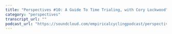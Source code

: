 ```yaml
---
title: "Perspectives #10: A Guide To Time Trialing, with Cory Lockwood"
category: "perspectives"
transcript_url: ""
podcast_url: "https://soundcloud.com/empiricalcyclingpodcast/perspectives-10-a-guide-to-time-trialing-with-cory-lockwood"
---
```

